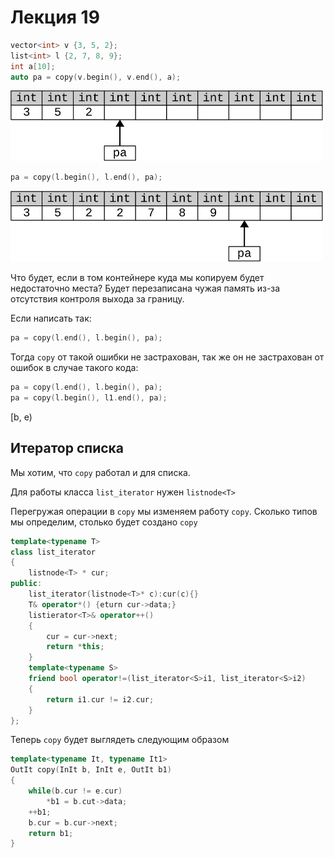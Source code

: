 # Лекция 19


```cpp
vector<int> v {3, 5, 2};
list<int> l {2, 7, 8, 9}; 
int a[10];
auto pa = copy(v.begin(), v.end(), a);
```
<img src="../img/copy_vector_to_array.svg" alt="array a" style="width:500px">

```cpp
pa = copy(l.begin(), l.end(), pa);
```

<img src="../img/copy_list_to_array.svg" alt="array a" style="width:500px">

Что будет, если в том контейнере куда мы копируем будет недостаточно места? Будет перезаписана чужая память из-за отсутствия контроля выхода за границу.

Если написать так:

```cpp
pa = copy(l.end(), l.begin(), pa);
```

Тогда `copy` от такой ошибки не застрахован, так же он не застрахован от ошибок в случае такого кода:

```cpp
pa = copy(l.end(), l.begin(), pa);
pa = copy(l.begin(), l1.end(), pa);
```

[b, e)


## Итератор списка

Мы хотим, что `copy` работал и для списка.

Для работы класса `list_iterator` нужен `listnode<T>`

Перегружая операции в `copy` мы изменяем работу `copy`. Сколько типов мы определим, столько будет создано `copy`

```cpp
template<typename T>
class list_iterator
{
	listnode<T> * cur;
public:
	list_iterator(listnode<T>* c):cur(c){}
	T& operator*() {eturn cur->data;}
	listierator<T>& operator++()
	{
		cur = cur->next;
		return *this;
	}
	template<typename S>
	friend bool operator!=(list_iterator<S>i1, list_iterator<S>i2)
	{
		return i1.cur != i2.cur;
	}
};
```

Теперь `copy` будет выглядеть следующим образом

```cpp
template<typename It, typename It1>
OutIt copy(InIt b, InIt e, OutIt b1)
{
	while(b.cur != e.cur)
		*b1 = b.cut->data;
	++b1;
	b.cur = b.cur->next;
	return b1;
}
```




